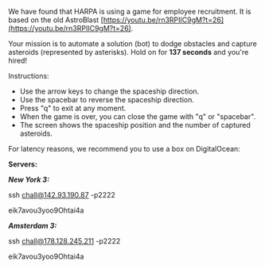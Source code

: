 
We have found that HARPA is using a game for employee recruitment. It is based on the old AstroBlast [https://youtu.be/rn3RPIIC9gM?t=26](https://youtu.be/rn3RPIIC9gM?t=26).

Your mission is to automate a solution (bot) to dodge obstacles and capture asteroids (represented by asterisks).
Hold on for **137 seconds** and you're hired!

Instructions:

 * Use the arrow keys to change the spaceship direction.
 * Use the spacebar to reverse the spaceship direction.
 * Press "q" to exit at any moment.
 * When the game is over, you can close the game with "q" or "spacebar".
 * The screen shows the spaceship position and the number of captured asteroids.

For latency reasons, we recommend you to use a box on DigitalOcean:

**Servers:** 

_**New York 3:**_

ssh chall@142.93.190.87 -p2222

eik7avou3yoo9Ohtai4a

_**Amsterdam 3:**_

ssh chall@178.128.245.211 -p2222

eik7avou3yoo9Ohtai4a
